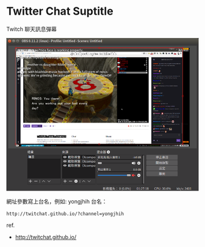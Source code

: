 # Twitter Chat Suptitle

Twitch 聊天訊息彈幕

![](art/twichat-screenshot.png)

網址參數寫上台名，例如: yongjhih 台名：

```
http://twitchat.github.io/?channel=yongjhih
```

ref.

* http://twitchat.github.io/
